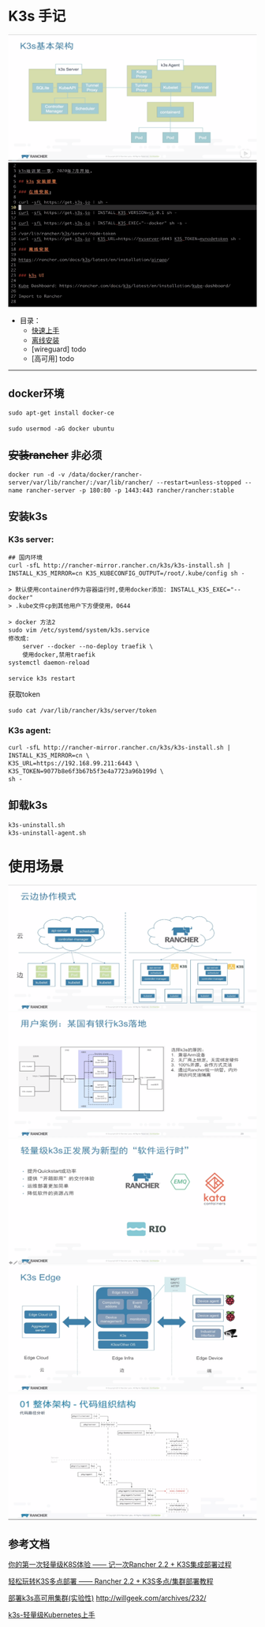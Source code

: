 
# K3s 手记
![基本架构](image/k3s1.png)
![安装方式](image/k3s2.png)

- 目录：
    - [快速上手](README.md#安装k3s)
    - [离线安装](airgap.md)
    - [wireguard] todo
    - [高可用] todo

---
## docker环境
```
sudo apt-get install docker-ce 

sudo usermod -aG docker ubuntu
```
## ~~安装rancher~~ 非必须
```
docker run -d -v /data/docker/rancher-server/var/lib/rancher/:/var/lib/rancher/ --restart=unless-stopped --name rancher-server -p 180:80 -p 1443:443 rancher/rancher:stable
```


## 安装k3s
### K3s server: 
```
## 国内环境
curl -sfL http://rancher-mirror.rancher.cn/k3s/k3s-install.sh | INSTALL_K3S_MIRROR=cn K3S_KUBECONFIG_OUTPUT=/root/.kube/config sh -

> 默认使用containerd作为容器运行时,使用docker添加: INSTALL_K3S_EXEC="--docker"
> .kube文件cp到其他用户下方便使用，0644 

> docker 方法2
sudo vim /etc/systemd/system/k3s.service
修改成:
    server --docker --no-deploy traefik \ 
    使用docker,禁用traefik
systemctl daemon-reload

service k3s restart
```

获取token

``
sudo cat /var/lib/rancher/k3s/server/token
``

### K3s agent:
```
curl -sfL http://rancher-mirror.rancher.cn/k3s/k3s-install.sh | INSTALL_K3S_MIRROR=cn \
K3S_URL=https://192.168.99.211:6443 \
K3S_TOKEN=9077b8e6f3b67b5f3e4a7723a96b199d \
sh -
```

## 卸载k3s
```
k3s-uninstall.sh
k3s-uninstall-agent.sh
```
# 使用场景
![云边协作](image/k3s3.png)
![案例](image/k3s4.png)
![前景](image/k3s5.png)
![Edge](image/k3s6.png)
![架构](image/k3s7.png)

## 参考文档
[你的第一次轻量级K8S体验 —— 记一次Rancher 2.2 + K3S集成部署过程](https://blog.ilemonrain.com/docker/rancher-with-k3s.html)

[轻松玩转K3S多点部署 —— Rancher 2.2 + K3S多点/集群部署教程](https://blog.ilemonrain.com/docker/rancher-with-k3s-multideploy.html)

[部署k3s高可用集群(实验性)](http://willgeek.com/archives/232/) http://willgeek.com/archives/232/

[k3s-轻量级Kubernetes上手](https://dyllanwli.github.io/2019/03/09/k3s-%E8%BD%BB%E9%87%8F%E7%BA%A7Kubernetes%E4%B8%8A%E6%89%8B/)
